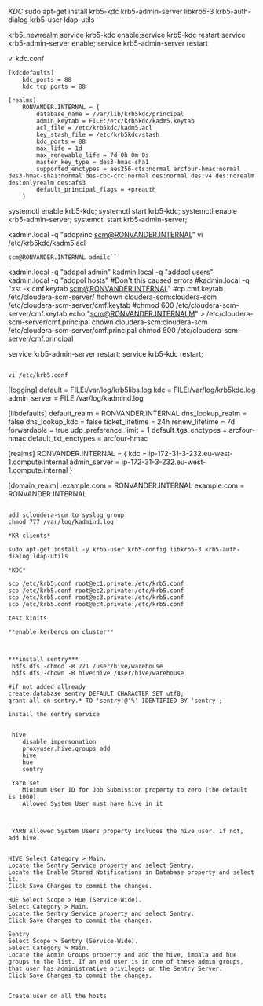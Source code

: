 *KDC*
sudo apt-get install krb5-kdc krb5-admin-server libkrb5-3 krb5-auth-dialog krb5-user ldap-utils

krb5_newrealm
service krb5-kdc enable;service krb5-kdc restart
service krb5-admin-server enable; service krb5-admin-server restart

vi kdc.conf
```
[kdcdefaults]
    kdc_ports = 88
    kdc_tcp_ports = 88

[realms]
    RONVANDER.INTERNAL = {
        database_name = /var/lib/krb5kdc/principal
        admin_keytab = FILE:/etc/krb5kdc/kadm5.keytab
        acl_file = /etc/krb5kdc/kadm5.acl
        key_stash_file = /etc/krb5kdc/stash
        kdc_ports = 88
        max_life = 1d
        max_renewable_life = 7d 0h 0m 0s
        master_key_type = des3-hmac-sha1
        supported_enctypes = aes256-cts:normal arcfour-hmac:normal des3-hmac-sha1:normal des-cbc-crc:normal des:normal des:v4 des:norealm des:onlyrealm des:afs3
        default_principal_flags = +preauth
    }
```


systemctl enable krb5-kdc; systemctl start krb5-kdc;
systemctl enable krb5-admin-server; systemctl start krb5-admin-server;
 
 kadmin.local -q "addprinc scm@RONVANDER.INTERNAL"
 vi /etc/krb5kdc/kadm5.acl
```*/admin@RONVANDER.INTERNAL *
scm@RONVANDER.INTERNAL admilc```

```
kadmin.local -q  "addpol admin"
kadmin.local -q  "addpol users"
kadmin.local -q  "addpol hosts"
#Don't this caused errors
#kadmin.local -q "xst -k cmf.keytab scm@RONVANDER.INTERNAL"
#cp cmf.keytab /etc/cloudera-scm-server/
#chown cloudera-scm:cloudera-scm /etc/cloudera-scm-server/cmf.keytab 
#chmod 600 /etc/cloudera-scm-server/cmf.keytab
echo "scm@RONVANDER.INTERNALM" > /etc/cloudera-scm-server/cmf.principal
chown cloudera-scm:cloudera-scm /etc/cloudera-scm-server/cmf.principal 
chmod 600 /etc/cloudera-scm-server/cmf.principal

service krb5-admin-server restart; service krb5-kdc restart;
```

vi /etc/krb5.conf
```
[logging]
 default = FILE:/var/log/krb5libs.log
 kdc = FILE:/var/log/krb5kdc.log
 admin_server = FILE:/var/log/kadmind.log

[libdefaults]
 default_realm = RONVANDER.INTERNAL
 dns_lookup_realm = false
 dns_lookup_kdc = false
 ticket_lifetime = 24h
 renew_lifetime = 7d
 forwardable = true
 udp_preference_limit = 1
 default_tgs_enctypes = arcfour-hmac
 default_tkt_enctypes = arcfour-hmac 

[realms] 
  RONVANDER.INTERNAL = {
  kdc = ip-172-31-3-232.eu-west-1.compute.internal
  admin_server = ip-172-31-3-232.eu-west-1.compute.internal
 }

[domain_realm]
   .example.com = RONVANDER.INTERNAL
   example.com = RONVANDER.INTERNAL
```

add scloudera-scm to syslog group
chmod 777 /var/log/kadmind.log

*KR clients*

sudo apt-get install -y krb5-user krb5-config libkrb5-3 krb5-auth-dialog ldap-utils

*KDC*

scp /etc/krb5.conf root@ec1.private:/etc/krb5.conf
scp /etc/krb5.conf root@ec2.private:/etc/krb5.conf
scp /etc/krb5.conf root@ec3.private:/etc/krb5.conf
scp /etc/krb5.conf root@ec4.private:/etc/krb5.conf

test kinits

**enable kerberos on cluster**



***install sentry***
 hdfs dfs -chmod -R 771 /user/hive/warehouse
 hdfs dfs -chown -R hive:hive /user/hive/warehouse

#if not added allready
create database sentry DEFAULT CHARACTER SET utf8;
grant all on sentry.* TO 'sentry'@'%' IDENTIFIED BY 'sentry';

install the sentry service


 hive 
 	disable impersonation
 	proxyuser.hive.groups add 
 	hive
    hue
    sentry

 Yarn set 
 	Minimum User ID for Job Submission property to zero (the default is 1000).
	Allowed System User must have hive in it



 YARN Allowed System Users property includes the hive user. If not, add hive.


HIVE Select Category > Main.
Locate the Sentry Service property and select Sentry.
Locate the Enable Stored Notifications in Database property and select it.
Click Save Changes to commit the changes.

HUE Select Scope > Hue (Service-Wide).
Select Category > Main.
Locate the Sentry Service property and select Sentry.
Click Save Changes to commit the changes.

Sentry
Select Scope > Sentry (Service-Wide).
Select Category > Main.
Locate the Admin Groups property and add the hive, impala and hue groups to the list. If an end user is in one of these admin groups, that user has administrative privileges on the Sentry Server.
Click Save Changes to commit the changes.


Create user on all the hosts